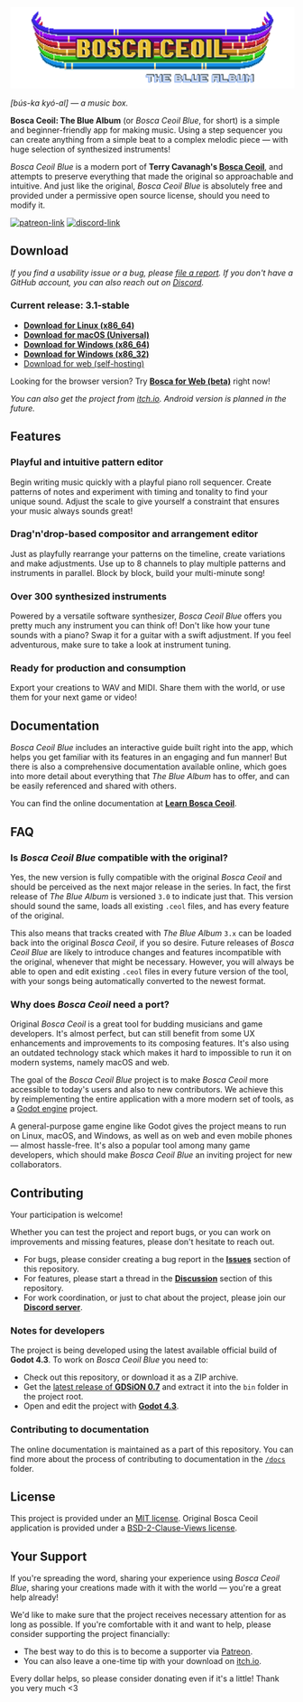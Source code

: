 <p align="center">
	<img src="dist/logo-full.png">
</p>

_[bús-ka kyó-al] — a music box._

**Bosca Ceoil: The Blue Album** (or _Bosca Ceoil Blue_, for short) is a simple and beginner-friendly app for making music. Using a step sequencer you can create anything from a simple beat to a complex melodic piece — with huge selection of synthesized instruments!

_Bosca Ceoil Blue_ is a modern port of **Terry Cavanagh's [Bosca Ceoil](https://github.com/TerryCavanagh/boscaceoil)**, and attempts to preserve everything that made the original so approachable and intuitive. And just like the original, _Bosca Ceoil Blue_ is absolutely free and provided under a permissive open source license, should you need to modify it.

[![patreon-link](https://img.shields.io/badge/Patreon-orange?label=support%20the%20project&color=%23F2614B&style=for-the-badge)](https://patreon.com/YuriSizov)
[![discord-link](https://img.shields.io/badge/Discord-purple?label=get%20in%20touch&color=%235865F2&style=for-the-badge)](https://discord.gg/S657Y9KPF9)


## Download

_If you find a usability issue or a bug, please [file a report](https://github.com/YuriSizov/boscaceoil-blue/issues). If you don't have a GitHub account, you can also reach out on [Discord](https://discord.gg/S657Y9KPF9)._

### Current release: 3.1-stable

* **[Download for Linux (x86_64)](https://github.com/YuriSizov/boscaceoil-blue/releases/download/3.1-stable/boscaceoil-blue-linux-x86_64.zip)**
* **[Download for macOS (Universal)](https://github.com/YuriSizov/boscaceoil-blue/releases/download/3.1-stable/boscaceoil-blue-macos-universal.zip)**
* **[Download for Windows (x86_64)](https://github.com/YuriSizov/boscaceoil-blue/releases/download/3.1-stable/boscaceoil-blue-windows-x86_64.zip)**
* **[Download for Windows (x86_32)](https://github.com/YuriSizov/boscaceoil-blue/releases/download/3.1-stable/boscaceoil-blue-windows-x86_32.zip)**
* [Download for web (self-hosting)](https://github.com/YuriSizov/boscaceoil-blue/releases/download/3.1-stable/boscaceoil-blue-web-universal.zip)

Looking for the browser version? Try **[Bosca for Web (beta)](https://humnom.net/apps/boscaceoil/beta/)** right now!

_You can also get the project from [itch.io](https://yurisizov.itch.io/boscaceoil-blue). Android version is planned in the future._


## Features

### Playful and intuitive pattern editor

Begin writing music quickly with a playful piano roll sequencer. Create patterns of notes and experiment with timing and tonality to find your unique sound. Adjust the scale to give yourself a constraint that ensures your music always sounds great!

### Drag'n'drop-based compositor and arrangement editor

Just as playfully rearrange your patterns on the timeline, create variations and make adjustments. Use up to 8 channels to play multiple patterns and instruments in parallel. Block by block, build your multi-minute song!

### Over 300 synthesized instruments

Powered by a versatile software synthesizer, _Bosca Ceoil Blue_ offers you pretty much any instrument you can think of! Don't like how your tune sounds with a piano? Swap it for a guitar with a swift adjustment. If you feel adventurous, make sure to take a look at instrument tuning.

### Ready for production and consumption

Export your creations to WAV and MIDI. Share them with the world, or use them for your next game or video!


## Documentation

_Bosca Ceoil Blue_ includes an interactive guide built right into the app, which helps you get familiar with its features in an engaging and fun manner! But there is also a comprehensive documentation available online, which goes into more detail about everything that _The Blue Album_ has to offer, and can be easily referenced and shared with others.

You can find the online documentation at **[Learn Bosca Ceoil](https://humnom.net/apps/boscaceoil/docs/)**.


## FAQ

### Is _Bosca Ceoil Blue_ compatible with the original?

Yes, the new version is fully compatible with the original _Bosca Ceoil_ and should be perceived as the next major release in the series. In fact, the first release of _The Blue Album_ is versioned `3.0` to indicate just that. This version should sound the same, loads all existing `.ceol` files, and has every feature of the original.

This also means that tracks created with _The Blue Album_ `3.x` can be loaded back into the original _Bosca Ceoil_, if you so desire. Future releases of _Bosca Ceoil Blue_ are likely to introduce changes and features incompatible with the original, whenever that might be necessary. However, you will always be able to open and edit existing `.ceol` files in every future version of the tool, with your songs being automatically converted to the newest format.

### Why does _Bosca Ceoil_ need a port?

Original _Bosca Ceoil_ is a great tool for budding musicians and game developers. It's almost perfect, but can still benefit from some UX enhancements and improvements to its composing features. It's also using an outdated technology stack which makes it hard to impossible to run it on modern systems, namely macOS and web.

The goal of the _Bosca Ceoil Blue_ project is to make _Bosca Ceoil_ more accessible to today's users and also to new contributors. We achieve this by reimplementing the entire application with a more modern set of tools, as a [Godot engine](https://godotengine.org/) project.

A general-purpose game engine like Godot gives the project means to run on Linux, macOS, and Windows, as well as on web and even mobile phones — almost hassle-free. It's also a popular tool among many game developers, which should make _Bosca Ceoil Blue_ an inviting project for new collaborators.


## Contributing

Your participation is welcome!

Whether you can test the project and report bugs, or you can work on improvements and missing features, please don't hesitate to reach out.

- For bugs, please consider creating a bug report in the **[Issues](https://github.com/YuriSizov/boscaceoil-blue/issues)** section of this repository.
- For features, please start a thread in the **[Discussion](https://github.com/YuriSizov/boscaceoil-blue/discussions)** section of this repository.
- For work coordination, or just to chat about the project, please join our **[Discord server](https://discord.gg/S657Y9KPF9)**.

### Notes for developers

The project is being developed using the latest available official build of **Godot 4.3**. To work on _Bosca Ceoil Blue_ you need to:

- Check out this repository, or download it as a ZIP archive.
- Get the [latest release of **GDSiON 0.7**](https://github.com/YuriSizov/gdsion/releases) and extract it into the `bin` folder in the project root.
- Open and edit the project with **[Godot 4.3](https://godotengine.org/download/archive/#4.3)**.

### Contributing to documentation

The online documentation is maintained as a part of this repository. You can find more about the process of contributing to documentation in the [`/docs`](/docs/README.md) folder.


## License

This project is provided under an [MIT license](LICENSE). Original Bosca Ceoil application is provided under a [BSD-2-Clause-Views license](https://github.com/TerryCavanagh/boscaceoil/blob/da4cedf00c766101f4c7d3a48f1608fc8fd44659/README.md).


## Your Support

If you're spreading the word, sharing your experience using _Bosca Ceoil Blue_, sharing your creations made with it with the world — you're a great help already!

We'd like to make sure that the project receives necessary attention for as long as possible. If you're comfortable with it and want to help, please consider supporting the project financially:

- The best way to do this is to become a supporter via [Patreon](https://www.patreon.com/YuriSizov).
- You can also leave a one-time tip with your download on [itch.io](https://yurisizov.itch.io/boscaceoil-blue).

Every dollar helps, so please consider donating even if it's a little! Thank you very much <3
